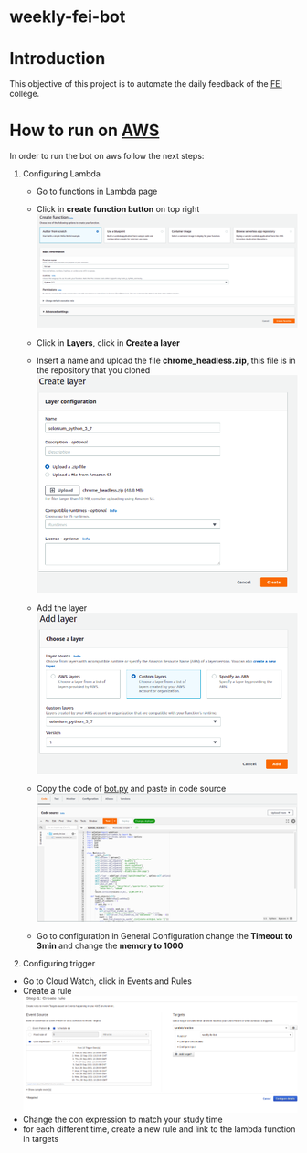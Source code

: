 # weekly-fei-bot

# Introduction
This objective of this project is to automate the daily feedback of the [FEI](https://portal.fei.edu.br/) college.

# How to run on [AWS](https://aws.amazon.com/)
In order to run the bot on aws follow the next steps:

1. Configuring Lambda
   - Go to functions in Lambda page
   - Click in **create function button** on top right
     ![](images/createLambdaFunction.png)
   - Click in **Layers**, click in **Create a layer**
   - Insert a name and upload the file **chrome_headless.zip**, this file is in the repository that you cloned
     ![](images/createLambda.png)
   - Add the layer
     ![](images/addLayer.png)

   - Copy the code of [bot.py](https://github.com/henriquevital00/weekly-fei-bot/blob/main/bot.py) and paste in code source
     ![](images/codeSource.png)

   - Go to configuration in General Configuration change the **Timeout to 3min** and change the **memory to 1000**

2. Configuring trigger
- Go to Cloud Watch, click in Events and Rules
- Create a rule
  ![](images/createRule.png)
- Change the con expression to match your study time
- for each different time, create a new rule and link to the lambda function in targets